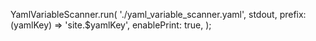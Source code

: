 YamlVariableScanner.run(
  './yaml_variable_scanner.yaml',
  stdout,
  prefix: (yamlKey) => 'site.$yamlKey',
  enablePrint: true,
);